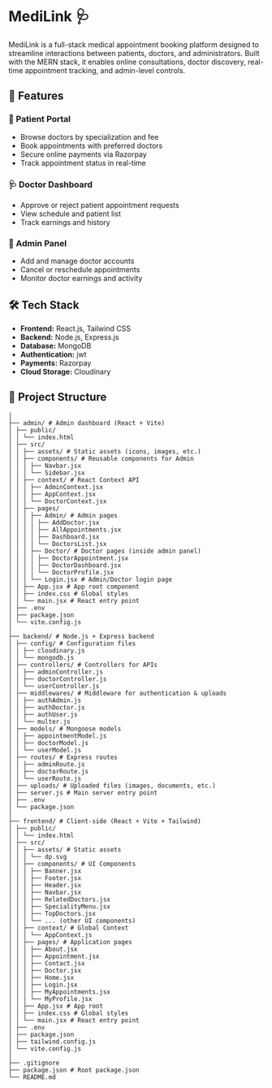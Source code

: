# MediLink 🩺

MediLink is a full-stack medical appointment booking platform designed to streamline interactions between patients, doctors, and administrators.
Built with the MERN stack, it enables online consultations, doctor discovery, real-time appointment tracking, and admin-level controls.

## 🚀 Features

### 👤 Patient Portal
- Browse doctors by specialization and fee
- Book appointments with preferred doctors
- Secure online payments via Razorpay
- Track appointment status in real-time

### 🩺 Doctor Dashboard
- Approve or reject patient appointment requests
- View schedule and patient list
- Track earnings and history

### 🔐 Admin Panel
- Add and manage doctor accounts
- Cancel or reschedule appointments
- Monitor doctor earnings and activity

## 🛠️ Tech Stack

- **Frontend:** React.js, Tailwind CSS
- **Backend:** Node.js, Express.js
- **Database:** MongoDB
- **Authentication:** jwt
- **Payments:** Razorpay
- **Cloud Storage:** Cloudinary

## 📁 Project Structure

```medilink/
│
├── admin/ # Admin dashboard (React + Vite)
│ ├── public/
│ │ └── index.html
│ ├── src/
│ │ ├── assets/ # Static assets (icons, images, etc.)
│ │ ├── components/ # Reusable components for Admin
│ │ │ ├── Navbar.jsx
│ │ │ └── Sidebar.jsx
│ │ ├── context/ # React Context API
│ │ │ ├── AdminContext.jsx
│ │ │ ├── AppContext.jsx
│ │ │ └── DoctorContext.jsx
│ │ ├── pages/
│ │ │ ├── Admin/ # Admin pages
│ │ │ │ ├── AddDoctor.jsx
│ │ │ │ ├── AllAppointments.jsx
│ │ │ │ ├── Dashboard.jsx
│ │ │ │ └── DoctorsList.jsx
│ │ │ ├── Doctor/ # Doctor pages (inside admin panel)
│ │ │ │ ├── DoctorAppointment.jsx
│ │ │ │ ├── DoctorDashboard.jsx
│ │ │ │ └── DoctorProfile.jsx
│ │ │ └── Login.jsx # Admin/Doctor login page
│ │ ├── App.jsx # App root component
│ │ ├── index.css # Global styles
│ │ └── main.jsx # React entry point
│ ├── .env
│ ├── package.json
│ └── vite.config.js
│
├── backend/ # Node.js + Express backend
│ ├── config/ # Configuration files
│ │ ├── cloudinary.js
│ │ └── mongodb.js
│ ├── controllers/ # Controllers for APIs
│ │ ├── adminController.js
│ │ ├── doctorController.js
│ │ └── userController.js
│ ├── middlewares/ # Middleware for authentication & uploads
│ │ ├── authAdmin.js
│ │ ├── authDoctor.js
│ │ ├── authUser.js
│ │ └── multer.js
│ ├── models/ # Mongoose models
│ │ ├── appointmentModel.js
│ │ ├── doctorModel.js
│ │ └── userModel.js
│ ├── routes/ # Express routes
│ │ ├── adminRoute.js
│ │ ├── doctorRoute.js
│ │ └── userRoute.js
│ ├── uploads/ # Uploaded files (images, documents, etc.)
│ ├── server.js # Main server entry point
│ ├── .env
│ └── package.json
│
├── frontend/ # Client-side (React + Vite + Tailwind)
│ ├── public/
│ │ └── index.html
│ ├── src/
│ │ ├── assets/ # Static assets
│ │ │ └── dp.svg
│ │ ├── components/ # UI Components
│ │ │ ├── Banner.jsx
│ │ │ ├── Footer.jsx
│ │ │ ├── Header.jsx
│ │ │ ├── Navbar.jsx
│ │ │ ├── RelatedDoctors.jsx
│ │ │ ├── SpecialityMenu.jsx
│ │ │ ├── TopDoctors.jsx
│ │ │ └── ... (other UI components)
│ │ ├── context/ # Global Context
│ │ │ └── AppContext.js
│ │ ├── pages/ # Application pages
│ │ │ ├── About.jsx
│ │ │ ├── Appointment.jsx
│ │ │ ├── Contact.jsx
│ │ │ ├── Doctor.jsx
│ │ │ ├── Home.jsx
│ │ │ ├── Login.jsx
│ │ │ ├── MyAppointments.jsx
│ │ │ └── MyProfile.jsx
│ │ ├── App.jsx # App root
│ │ ├── index.css # Global styles
│ │ └── main.jsx # React entry point
│ ├── .env
│ ├── package.json
│ ├── tailwind.config.js
│ └── vite.config.js
│
├── .gitignore
├── package.json # Root package.json
└── README.md

